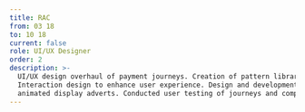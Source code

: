 ```yaml
---
title: RAC
from: 03 18
to: 10 18
current: false
role: UI/UX Designer
order: 2
description: >-
  UI/UX design overhaul of payment journeys. Creation of pattern library UI kit.
  Interaction design to enhance user experience. Design and development of
  animated display adverts. Conducted user testing of journeys and competitors.
---
```


